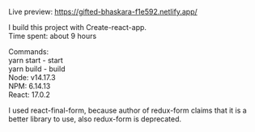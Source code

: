 Live preview: https://gifted-bhaskara-f1e592.netlify.app/   

I build this project with Create-react-app.  
Time spent: about 9 hours   

Commands:     
yarn start - start    
yarn build - build    
Node: v14.17.3    
NPM: 6.14.13    
React: 17.0.2   

I used react-final-form, because author of redux-form claims that it is a better library to use, also redux-form is deprecated.
